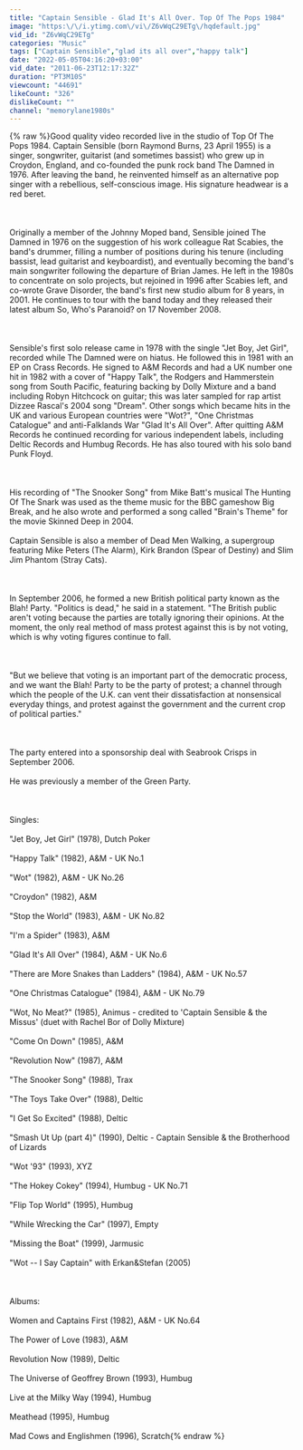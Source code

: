 ```yaml
---
title: "Captain Sensible - Glad It's All Over. Top Of The Pops 1984"
image: "https:\/\/i.ytimg.com\/vi\/Z6vWqC29ETg\/hqdefault.jpg"
vid_id: "Z6vWqC29ETg"
categories: "Music"
tags: ["Captain Sensible","glad its all over","happy talk"]
date: "2022-05-05T04:16:20+03:00"
vid_date: "2011-06-23T12:17:32Z"
duration: "PT3M10S"
viewcount: "44691"
likeCount: "326"
dislikeCount: ""
channel: "memorylane1980s"
---
```

{% raw %}Good quality video recorded live in the studio of Top Of The Pops 1984. Captain Sensible (born Raymond Burns, 23 April 1955) is a singer, songwriter, guitarist (and sometimes bassist) who grew up in Croydon, England, and co-founded the punk rock band The Damned in 1976. After leaving the band, he reinvented himself as an alternative pop singer with a rebellious, self-conscious image. His signature headwear is a red beret.<br /><br /><br /><br />Originally a member of the Johnny Moped band, Sensible joined The Damned in 1976 on the suggestion of his work colleague Rat Scabies, the band's drummer, filling a number of positions during his tenure (including bassist, lead guitarist and keyboardist), and eventually becoming the band's main songwriter following the departure of Brian James. He left in the 1980s to concentrate on solo projects, but rejoined in 1996 after Scabies left, and co-wrote Grave Disorder, the band's first new studio album for 8 years, in 2001. He continues to tour with the band today and they released their latest album So, Who's Paranoid? on 17 November 2008.<br /><br /><br /><br />Sensible's first solo release came in 1978 with the single &quot;Jet Boy, Jet Girl&quot;, recorded while The Damned were on hiatus. He followed this in 1981 with an EP on Crass Records. He signed to A&amp;M Records and had a UK number one hit in 1982 with a cover of &quot;Happy Talk&quot;, the Rodgers and Hammerstein song from South Pacific, featuring backing by Dolly Mixture and a band including Robyn Hitchcock on guitar; this was later sampled for rap artist Dizzee Rascal's 2004 song &quot;Dream&quot;. Other songs which became hits in the UK and various European countries were &quot;Wot?&quot;, &quot;One Christmas Catalogue&quot; and anti-Falklands War &quot;Glad It's All Over&quot;. After quitting A&amp;M Records he continued recording for various independent labels, including Deltic Records and Humbug Records. He has also toured with his solo band Punk Floyd.<br /><br /><br /><br />His recording of &quot;The Snooker Song&quot; from Mike Batt's musical The Hunting Of The Snark was used as the theme music for the BBC gameshow Big Break, and he also wrote and performed a song called &quot;Brain's Theme&quot; for the movie Skinned Deep in 2004.<br /><br />Captain Sensible is also a member of Dead Men Walking, a supergroup featuring Mike Peters (The Alarm), Kirk Brandon (Spear of Destiny) and Slim Jim Phantom (Stray Cats).<br /><br /><br /><br />In September 2006, he formed a new British political party known as the Blah! Party. &quot;Politics is dead,&quot; he said in a statement. &quot;The British public aren't voting because the parties are totally ignoring their opinions. At the moment, the only real method of mass protest against this is by not voting, which is why voting figures continue to fall.<br /><br /><br /><br />&quot;But we believe that voting is an important part of the democratic process, and we want the Blah! Party to be the party of protest; a channel through which the people of the U.K. can vent their dissatisfaction at nonsensical everyday things, and protest against the government and the current crop of political parties.&quot;<br /><br /><br /><br />The party entered into a sponsorship deal with Seabrook Crisps in September 2006.<br /><br />He was previously a member of the Green Party.<br /><br /><br /><br />Singles:<br /><br />&quot;Jet Boy, Jet Girl&quot; (1978), Dutch Poker<br /><br />&quot;Happy Talk&quot; (1982), A&amp;M - UK No.1<br /><br />&quot;Wot&quot; (1982), A&amp;M - UK No.26<br /><br />&quot;Croydon&quot; (1982), A&amp;M<br /><br />&quot;Stop the World&quot; (1983), A&amp;M - UK No.82<br /><br />&quot;I'm a Spider&quot; (1983), A&amp;M<br /><br />&quot;Glad It's All Over&quot; (1984), A&amp;M - UK No.6<br /><br />&quot;There are More Snakes than Ladders&quot; (1984), A&amp;M - UK No.57<br /><br />&quot;One Christmas Catalogue&quot; (1984), A&amp;M - UK No.79<br /><br />&quot;Wot, No Meat?&quot; (1985), Animus - credited to 'Captain Sensible &amp; the Missus' (duet with Rachel Bor of Dolly Mixture)<br /><br />&quot;Come On Down&quot; (1985), A&amp;M<br /><br />&quot;Revolution Now&quot; (1987), A&amp;M<br /><br />&quot;The Snooker Song&quot; (1988), Trax<br /><br />&quot;The Toys Take Over&quot; (1988), Deltic<br /><br />&quot;I Get So Excited&quot; (1988), Deltic<br /><br />&quot;Smash Ut Up (part 4)&quot; (1990), Deltic - Captain Sensible &amp; the Brotherhood of Lizards<br /><br />&quot;Wot '93&quot; (1993), XYZ<br /><br />&quot;The Hokey Cokey&quot; (1994), Humbug - UK No.71<br /><br />&quot;Flip Top World&quot; (1995), Humbug<br /><br />&quot;While Wrecking the Car&quot; (1997), Empty<br /><br />&quot;Missing the Boat&quot; (1999), Jarmusic<br /><br />&quot;Wot -- I Say Captain&quot; with Erkan&amp;Stefan (2005)<br /><br /><br /><br />Albums:<br /><br />Women and Captains First (1982), A&amp;M - UK No.64<br /><br />The Power of Love (1983), A&amp;M<br /><br />Revolution Now (1989), Deltic<br /><br />The Universe of Geoffrey Brown (1993), Humbug<br /><br />Live at the Milky Way (1994), Humbug<br /><br />Meathead (1995), Humbug<br /><br />Mad Cows and Englishmen (1996), Scratch{% endraw %}

